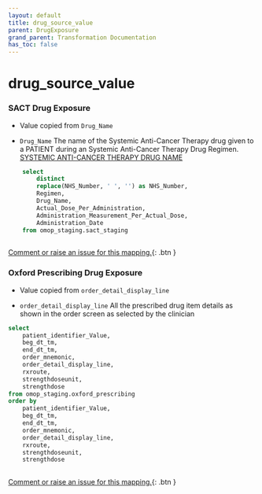 ```yaml
---
layout: default
title: drug_source_value
parent: DrugExposure
grand_parent: Transformation Documentation
has_toc: false
---
```

# drug_source_value
### SACT Drug Exposure
* Value copied from `Drug_Name`

* `Drug_Name` The name of the Systemic Anti-Cancer Therapy drug given to a PATIENT during an Systemic Anti-Cancer Therapy Drug Regimen. [SYSTEMIC ANTI-CANCER THERAPY DRUG NAME](https://www.datadictionary.nhs.uk/data_elements/systemic_anti-cancer_therapy_drug_name.html)

```sql
	select
		distinct
		replace(NHS_Number, ' ', '') as NHS_Number,
		Regimen,
		Drug_Name,
		Actual_Dose_Per_Administration,
		Administration_Measurement_Per_Actual_Dose,
		Administration_Date
	from omop_staging.sact_staging
	
```


[Comment or raise an issue for this mapping.](https://github.com/answerdigital/oxford-omop-data-mapper/issues/new?title=OMOP%20DrugExposure%20table%20drug_source_value%20field%20SACT%20Drug%20Exposure%20mapping){: .btn }
### Oxford Prescribing Drug Exposure
* Value copied from `order_detail_display_line`

* `order_detail_display_line` All the prescribed drug item details as shown in the order screen as selected by the clinician 

```sql
select
	patient_identifier_Value,
	beg_dt_tm,
	end_dt_tm,
	order_mnemonic,
	order_detail_display_line,
	rxroute,
	strengthdoseunit,
	strengthdose
from omop_staging.oxford_prescribing
order by
	patient_identifier_Value,
	beg_dt_tm,
	end_dt_tm,
	order_mnemonic,
	order_detail_display_line,
	rxroute,
	strengthdoseunit,
	strengthdose
	
```


[Comment or raise an issue for this mapping.](https://github.com/answerdigital/oxford-omop-data-mapper/issues/new?title=OMOP%20DrugExposure%20table%20drug_source_value%20field%20Oxford%20Prescribing%20Drug%20Exposure%20mapping){: .btn }
